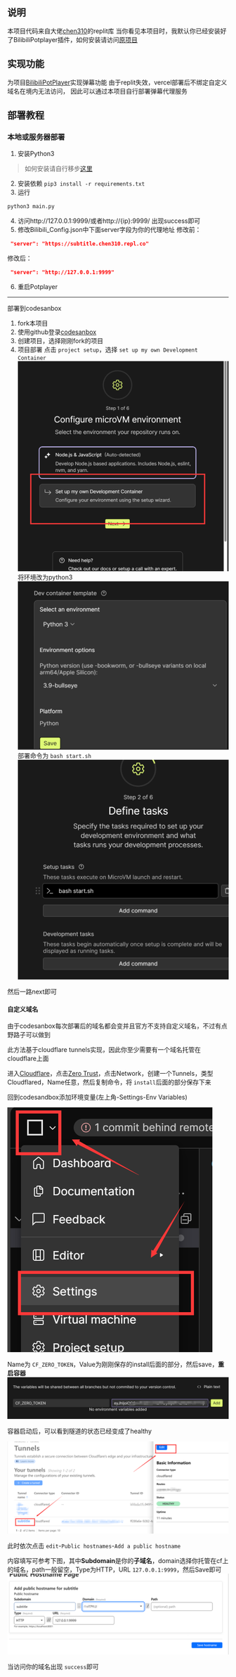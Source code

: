 ## 说明

本项目代码来自大佬[chen310](https://github.com/chen310)的replit库
当你看见本项目时，我默认你已经安装好了BilibiliPotplayer插件，如何安装请访问[原项目](https://github.com/chen310/BilibiliPotPlayer)

## 实现功能

为项目[BilibiliPotPlayer](https://github.com/chen310/BilibiliPotPlayer)实现弹幕功能
由于replit失效，vercel部署后不绑定自定义域名在境内无法访问， 因此可以通过本项目自行部署弹幕代理服务

## 部署教程

### 本地或服务器部署

1. 安装Python3

> 如何安装请自行移步[这里](https://www.runoob.com/python3/python3-install.html)

2. 安装依赖 `pip3 install -r requirements.txt`
3. 运行

```bash
python3 main.py
```

4. 访问http://127.0.0.1:9999/或者http://{ip}:9999/ 出现success即可
5. 修改Bilibili_Config.json中下面server字段为你的代理地址
   修改前：

```json
 "server": "https://subtitle.chen310.repl.co"
```

修改后：

```json
 "server": "http://127.0.0.1:9999"
```

6. 重启Potplayer

---

部署到codesanbox

1. fork本项目
2. 使用github登录[codesanbox](https://codesandbox.io/)
3. 创建项目，选择刚刚fork的项目
4. 项目部署
   点击 `project setup`，选择 `set up my own Development Container`
   ![alt text](image/README/1.png)
   将环境改为python3
   ![alt text](image/README/2.png)
   部署命令为
   `bash start.sh`
   ![1715334204900](image/README/1715334204900.png)

然后一路next即可

#### 自定义域名

由于codesanbox每次部署后的域名都会变并且官方不支持自定义域名，不过有点野路子可以做到

此方法基于cloudflare tunnels实现，因此你至少需要有一个域名托管在cloudflare上面

进入[Cloudflare](https://dash.cloudflare.com "控制台")，点击[Zero Trust](https://one.dash.cloudflare.com/)，点击Network，创建一个Tunnels，类型Cloudflared，Name任意，然后复制命令，将 `install`后面的部分保存下来

回到codesandbox添加环境变量(左上角-Settings-Env Variables)

![1715325499019](image/README/1715325499019.png)

Name为 `CF_ZERO_TOKEN`，Value为刚刚保存的install后面的部分，然后save，**重启容器**
![1715325671613](image/README/1715325671613.png)

容器启动后，可以看到隧道的状态已经变成了healthy

![1715326361183](image/README/1715326361183.png)

此时依次点击 `edit`-`Public hostnames`-`Add a public hostname`

内容填写可参考下图，其中**Subdomain**是你的**子域名**，domain选择你托管在cf上的域名，path一般留空，Type为HTTP，URL `127.0.0.1:9999`，然后Save即可![1715326200750](image/README/1715326200750.png)

当访问你的域名出现 `success`即可
